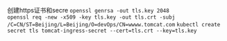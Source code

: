 创建https证书和secre
``` openssl genrsa -out tls.key 2048 ```  
``` openssl req -new -x509 -key tls.key -out tls.crt -subj /C=CN/ST=Beijing/L=Beijing/O=devOps/CN=wwww.tomcat.com ```
``` kubectl create secret tls tomcat-ingress-secret --cert=tls.crt --key=tls.key ```  
